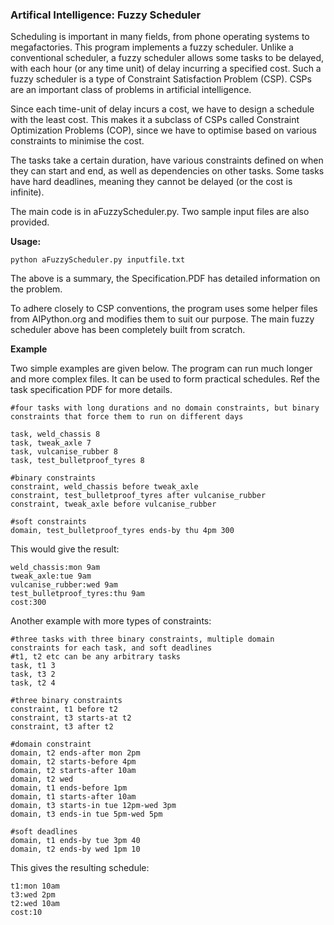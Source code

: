 ### Artifical Intelligence: Fuzzy Scheduler

Scheduling is important in many fields, from phone operating systems to megafactories. This program implements a fuzzy scheduler. Unlike a conventional scheduler, a fuzzy scheduler allows some tasks to be delayed, with each hour (or any time unit) of delay incurring a specified cost. Such a fuzzy scheduler is a type of Constraint Satisfaction Problem (CSP). CSPs are an important class of problems in artificial intelligence. 

Since each time-unit of delay incurs a cost, we have to design a schedule with the least cost. This makes it a subclass of CSPs called Constraint Optimization Problems (COP), since we have to optimise based on various constraints to minimise the cost.

The tasks take a certain duration, have various constraints defined on when they can start and end, as well as dependencies on other tasks. Some tasks have hard deadlines, meaning they cannot be delayed (or the cost is infinite).

The main code is in aFuzzyScheduler.py. Two sample input files are also provided. 

**Usage:**

`python aFuzzyScheduler.py inputfile.txt`

The above is a summary, the Specification.PDF has detailed information on the problem.

To adhere closely to CSP conventions, the program uses some helper files from AIPython.org and modifies them to suit our purpose. The main fuzzy scheduler above has been completely built from scratch.

**Example**

Two simple examples are given below. The program can run much longer and more complex files. It can be used to form practical schedules. Ref the task specification PDF for more details.

```
#four tasks with long durations and no domain constraints, but binary constraints that force them to run on different days

task, weld_chassis 8
task, tweak_axle 7
task, vulcanise_rubber 8
task, test_bulletproof_tyres 8

#binary constraints
constraint, weld_chassis before tweak_axle
constraint, test_bulletproof_tyres after vulcanise_rubber
constraint, tweak_axle before vulcanise_rubber

#soft constraints
domain, test_bulletproof_tyres ends-by thu 4pm 300
```

This would give the result:
```
weld_chassis:mon 9am
tweak_axle:tue 9am
vulcanise_rubber:wed 9am
test_bulletproof_tyres:thu 9am
cost:300
```

Another example with more types of constraints:

```
#three tasks with three binary constraints, multiple domain constraints for each task, and soft deadlines
#t1, t2 etc can be any arbitrary tasks
task, t1 3
task, t3 2
task, t2 4

#three binary constraints
constraint, t1 before t2
constraint, t3 starts-at t2
constraint, t3 after t2

#domain constraint
domain, t2 ends-after mon 2pm
domain, t2 starts-before 4pm
domain, t2 starts-after 10am
domain, t2 wed
domain, t1 ends-before 1pm
domain, t1 starts-after 10am
domain, t3 starts-in tue 12pm-wed 3pm
domain, t3 ends-in tue 5pm-wed 5pm

#soft deadlines
domain, t1 ends-by tue 3pm 40
domain, t2 ends-by wed 1pm 10
```
This gives the resulting schedule:

```
t1:mon 10am
t3:wed 2pm
t2:wed 10am
cost:10
```
